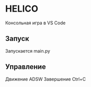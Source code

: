 # HELICO
Консольная игра в VS Code
## Запуск
Запускается main.py
## Управление
Движение ADSW
Завершение Ctrl+C
